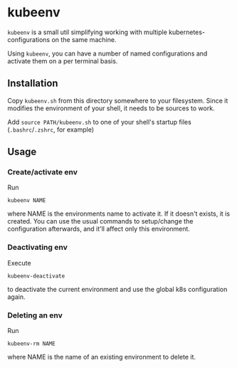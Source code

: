 # kubeenv
`kubeenv` is a small util simplifying working with multiple
kubernetes-configurations on the same machine.

Using `kubeenv`, you can have a number of named configurations and activate them
on a per terminal basis.

## Installation
Copy `kubeenv.sh` from this directory somewhere to your filesystem.
Since it modifies the environment of your shell, it needs to be sources to work.

Add `source PATH/kubeenv.sh` to one of your shell's startup files
(`.bashrc`/`.zshrc`, for example)

## Usage
### Create/activate env

Run

```
kubeenv NAME
```

where NAME is the environments name to activate it. If it doesn't exists, it is
created.
You can use the usual commands to setup/change the configuration afterwards, and
it'll affect only this environment.

### Deactivating env
Execute

```
kubeenv-deactivate
```

to deactivate the current environment and use the global k8s configuration again.

### Deleting an env
Run

```
kubeenv-rm NAME
```

where NAME is the name of an existing environment to delete it.

